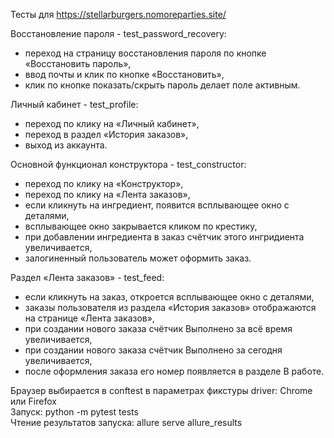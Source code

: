 Тесты для https://stellarburgers.nomoreparties.site/

Восстановление пароля - test_password_recovery:
- переход на страницу восстановления пароля по кнопке «Восстановить пароль»,
- ввод почты и клик по кнопке «Восстановить»,
- клик по кнопке показать/скрыть пароль делает поле активным.

Личный кабинет - test_profile:
- переход по клику на «Личный кабинет»,
- переход в раздел «История заказов»,
- выход из аккаунта.

Основной функционал конструктора - test_constructor:
- переход по клику на «Конструктор»,
- переход по клику на «Лента заказов»,
- если кликнуть на ингредиент, появится всплывающее окно с деталями,
- всплывающее окно закрывается кликом по крестику,
- при добавлении ингредиента в заказ счётчик этого ингридиента увеличивается,
- залогиненный пользователь может оформить заказ.

Раздел «Лента заказов» - test_feed:
- если кликнуть на заказ, откроется всплывающее окно с деталями,
- заказы пользователя из раздела «История заказов» отображаются на странице «Лента заказов»,
- при создании нового заказа счётчик Выполнено за всё время увеличивается,
- при создании нового заказа счётчик Выполнено за сегодня увеличивается,
- после оформления заказа его номер появляется в разделе В работе.


Браузер выбирается в conftest в параметрах фикстуры driver: Chrome или Firefox \
Запуск: python -m pytest tests \
Чтение результатов запуска: allure serve allure_results